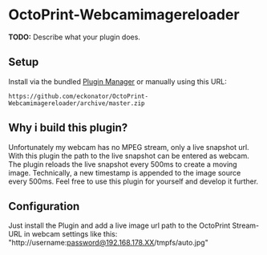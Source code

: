# OctoPrint-Webcamimagereloader

**TODO:** Describe what your plugin does.

## Setup

Install via the bundled [Plugin Manager](https://github.com/foosel/OctoPrint/wiki/Plugin:-Plugin-Manager)
or manually using this URL:

    https://github.com/eckonator/OctoPrint-Webcamimagereloader/archive/master.zip

## Why i build this plugin?

Unfortunately my webcam has no MPEG stream, only a live snapshot url. With this plugin the path to the live snapshot can be entered as webcam. The plugin reloads the live snapshot every 500ms to create a moving image. Technically, a new timestamp is appended to the image source every 500ms. Feel free to use this plugin for yourself and develop it further.

## Configuration

Just install the Plugin and add a live image url path to the OctoPrint Stream-URL in webcam settings like this: "http://username:password@192.168.178.XX/tmpfs/auto.jpg"
